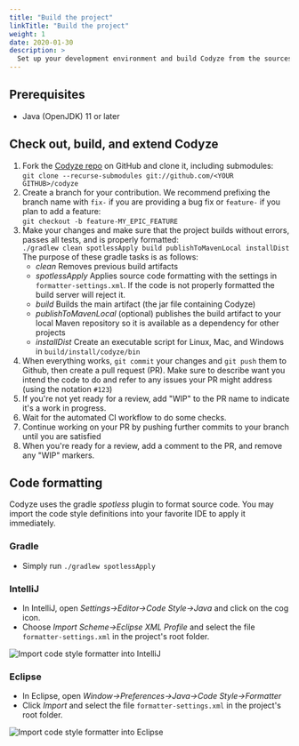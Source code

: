 ```yaml
---
title: "Build the project"
linkTitle: "Build the project"
weight: 1
date: 2020-01-30
description: >
  Set up your development environment and build Codyze from the sources.
---
```


## Prerequisites

* Java (OpenJDK) 11 or later

## Check out, build, and extend Codyze

1. Fork the [Codyze repo](https://github.com/Fraunhofer-AISEC/codyze) on GitHub and clone it, including submodules:<br>`git clone --recurse-submodules git://github.com/<YOUR GITHUB>/codyze`
1. Create a branch for your contribution. We recommend prefixing the branch name with `fix-` if you are providing a bug fix or `feature-` if you plan to add a feature:<br>`git checkout -b feature-MY_EPIC_FEATURE`
1. Make your changes and make sure that the project builds without errors, passes all tests, and is properly formatted:<br>`./gradlew clean spotlessApply build publishToMavenLocal installDist`<br>
The purpose of these gradle tasks is as follows:
    * _clean_ Removes previous build artifacts
    * _spotlessApply_ Applies source code formatting with the settings in `formatter-settings.xml`. If the code is not properly formatted the build server will reject it.
    * _build_ Builds the main artifact (the jar file containing Codyze)
    * _publishToMavenLocal_ (optional) publishes the build artifact to your local Maven repository so it is available as a dependency for other projects
    * _installDist_ Create an executable script for Linux, Mac, and Windows in `build/install/codyze/bin`
1. When everything works, `git commit` your changes and `git push` them to Github, then create a pull request (PR). Make sure to describe want you intend the code to do and refer to any issues your PR might address (using the notation `#123`)
1. If you're not yet ready for a review, add "WIP" to the PR name to indicate it's a work in progress.
1. Wait for the automated CI workflow to do some checks.
1. Continue working on your PR by pushing further commits to your branch until you are satisfied
1. When you're ready for a review, add a comment to the PR, and remove any "WIP" markers.

## Code formatting

Codyze uses the gradle _spotless_ plugin to format source code. You may import the code style definitions into your favorite IDE to apply it immediately.

### Gradle

* Simply run `./gradlew spotlessApply`

### IntelliJ

* In IntelliJ, open _Settings->Editor->Code Style->Java_ and click on the cog icon.
* Choose _Import Scheme->Eclipse XML Profile_ and select the file `formatter-settings.xml` in the project's root folder.

<img src="/img/intellij-formatter.png" 
    alt="Import code style formatter into IntelliJ"
    class="mt-3 mb-3 border border-info rounded">

### Eclipse

* In Eclipse, open _Window->Preferences->Java->Code Style->Formatter_
* Click _Import_ and select the file `formatter-settings.xml` in the project's root folder.

<img src="/img/eclipse-formatter.png" 
    alt="Import code style formatter into Eclipse"
    class="mt-3 mb-3 border border-info rounded">